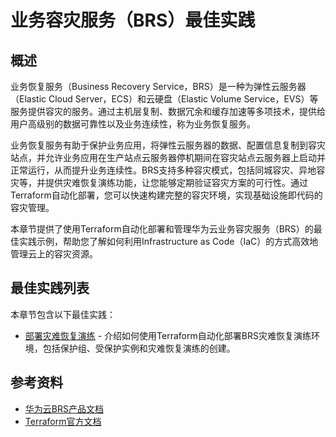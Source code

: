 # 业务容灾服务（BRS）最佳实践

## 概述

业务恢复服务（Business Recovery Service，BRS）是一种为弹性云服务器（Elastic Cloud Server，ECS）和云硬盘（Elastic Volume Service，EVS）等服务提供容灾的服务。通过主机层复制、数据冗余和缓存加速等多项技术，提供给用户高级别的数据可靠性以及业务连续性，称为业务恢复服务。

业务恢复服务有助于保护业务应用，将弹性云服务器的数据、配置信息复制到容灾站点，并允许业务应用在生产站点云服务器停机期间在容灾站点云服务器上启动并正常运行，从而提升业务连续性。BRS支持多种容灾模式，包括同城容灾、异地容灾等，并提供灾难恢复演练功能，让您能够定期验证容灾方案的可行性。通过Terraform自动化部署，您可以快速构建完整的容灾环境，实现基础设施即代码的容灾管理。

本章节提供了使用Terraform自动化部署和管理华为云业务容灾服务（BRS）的最佳实践示例，帮助您了解如何利用Infrastructure as Code（IaC）的方式高效地管理云上的容灾资源。

## 最佳实践列表

本章节包含以下最佳实践：

* [部署灾难恢复演练](disaster_recovery_drill.md) - 介绍如何使用Terraform自动化部署BRS灾难恢复演练环境，包括保护组、受保护实例和灾难恢复演练的创建。

## 参考资料

- [华为云BRS产品文档](https://support.huaweicloud.com/sdrs/index.html)
- [Terraform官方文档](https://www.terraform.io/docs/index.html)
